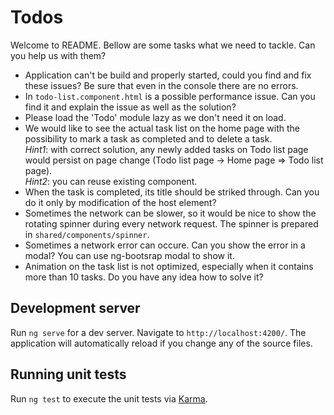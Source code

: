 # Todos
Welcome to README. Bellow are some tasks what we need to tackle. Can you help us with them?

* Application can't be build and properly started, could you find and fix these issues? Be sure that even in the console there are no errors.
* In `todo-list.component.html` is a possible performance issue. Can you find it and explain the issue as well as the solution?
* Please load the 'Todo' module lazy as we don't need it on load.
* We would like to see the actual task list on the home page with the possibility to mark a task as completed and to delete a task.  
  *Hint1*: with correct solution, any newly added tasks on Todo list page would persist on page change (Todo list page -> Home page => Todo list page).  
  *Hint2*: you can reuse existing component.
* When the task is completed, its title should be striked through. Can you do it only by modification of the host element?
* Sometimes the network can be slower, so it would be nice to show the rotating spinner during every network request. The spinner is prepared in `shared/components/spinner`.
* Sometimes a network error can occure. Can you show the error in a modal? You can use ng-bootsrap modal to show it.
* Animation on the task list is not optimized, especially when it contains more than 10 tasks. Do you have any idea how to solve it?

## Development server

Run `ng serve` for a dev server. Navigate to `http://localhost:4200/`. The application will automatically reload if you change any of the source files.

## Running unit tests

Run `ng test` to execute the unit tests via [Karma](https://karma-runner.github.io).

